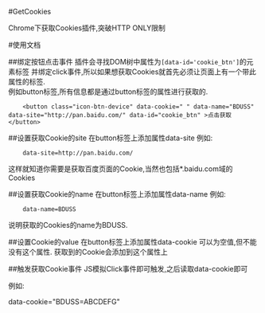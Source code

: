 #GetCookies

Chrome下获取Cookies插件,突破HTTP ONLY限制

#使用文档

##绑定按钮点击事件
插件会寻找DOM树中属性为`[data-id='cookie_btn']`的元素标签
并绑定click事件,所以如果想获取Cookies就首先必须让页面上有一个带此属性的标签.  
例如button标签,所有信息都是通过button标签的属性进行获取的.

		<button class="icon-btn-device" data-cookie=" " data-name="BDUSS" data-site="http://pan.baidu.com/" data-id="cookie_btn" >点击获取</button>

##设置获取Cookie的site
在button标签上添加属性data-site
例如:

		data-site=http://pan.baidu.com/

这样就知道你需要是获取百度页面的Cookie,当然也包括*.baidu.com域的Cookies

##设置获取Cookie的name
在button标签上添加属性data-name
例如:

		data-name=BDUSS

说明获取的Cookies的name为BDUSS.

##设置Cookie的value
在button标签上添加属性data-cookie
可以为空值,但不能没有这个属性.
获取到的Cookie会添加到这个属性上

##触发获取Cookie事件
JS模拟Click事件即可触发,之后读取data-cookie即可

例如:

data-cookie="BDUSS=ABCDEFG"
